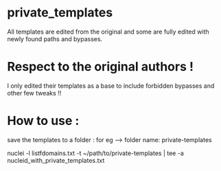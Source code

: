 # private_templates

 All templates are edited from the original and some are fully edited with newly found paths and bypasses. 
 
 
# Respect to the original authors !
 
 I only edited their templates  as a base  to include forbidden bypasses and other few tweaks !!
 
 
 # How to use :
 
 save the templates to a folder : for eg --> folder name: private-templates
 
 nuclei -l listfdomains.txt -t ~/path/to/private-templates | tee -a  nucleid_with_private_templates.txt

